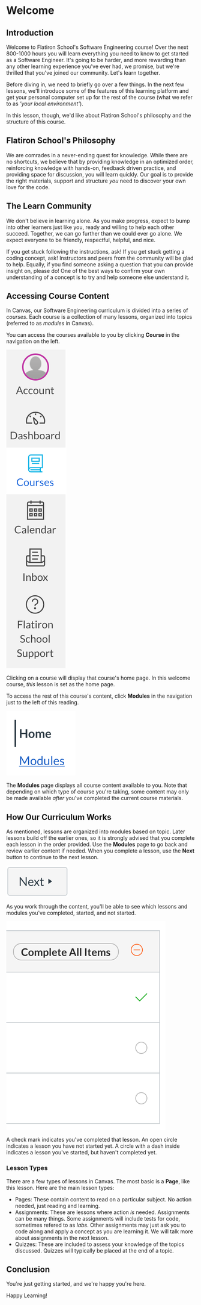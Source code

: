 # Welcome

## Introduction

Welcome to Flatiron School's Software Engineering course! Over the next 800-1000
hours you will learn everything you need to know to get started as a Software
Engineer. It's going to be harder, and more rewarding than any other learning
experience you've ever had, we promise, but we're thrilled that you've joined
our community. Let's learn together.

Before diving in, we need to briefly go over a few things. In the next few
lessons, we'll introduce some of the features of this learning platform and get
your personal computer set up for the rest of the course (what we refer to as
_'your local environment'_).

In this lesson, though, we'd like about Flatiron School's philosophy and the
structure of this course.

## Flatiron School's Philosophy

We are comrades in a never-ending quest for knowledge. While there are no
shortcuts, we believe that by providing knowledge in an optimized order,
reinforcing knowledge with hands-on, feedback driven practice, and providing
space for discussion, you will learn quickly. Our goal is to provide the
right materials, support and structure _you_ need to discover your own love for
the code.

## The Learn Community

We don't believe in learning alone. As you make progress, expect to bump into
other learners just like you, ready and willing to help each other succeed.
Together, we can go further than we could ever go alone. We expect everyone to
be friendly, respectful, helpful, and nice.

If you get stuck following the instructions, ask! If you get stuck getting a
coding concept, ask! Instructors and peers from the community will be glad to
help. Equally, if you find someone asking a question that you can provide
insight on, please do! One of the best ways to confirm your own understanding of
a concept is to try and help someone else understand it.

## Accessing Course Content

In Canvas, our Software Engineering curriculum is divided into a series of
_courses_. Each course is a collection of many lessons, organized into topics
(referred to as _modules_ in Canvas).

You can access the courses available to you by clicking **Course** in the
navigation on the left.

![course navigation](images/canvas-navigation.png)

Clicking on a course will display that course's home page. In this welcome
course, _this_ lesson is set as the home page.

To access the rest of this course's content, click **Modules** in the navigation
just to the left of this reading.

![navigate to modules page](images/course-navigation.png)

The **Modules** page displays all course content available to you. Note that
depending on which type of course you're taking, some content may only be made
available _after_ you've completed the current course materials.

## How Our Curriculum Works

As mentioned, lessons are organized into modules based on topic. Later lessons
build off the earlier ones, so it is strongly advised that you complete each
lesson in the order provided. Use the **Modules** page to go back and review
earlier content if needed. When you complete a lesson, use the **Next** button
to continue to the next lesson.

![next button](images/next-button.png)

As you work through the content, you'll be able to see which lessons and modules
you've completed, started, and not started.

![completion status icons](images/module-progress.png)

A check mark indicates you've completed that lesson. An open circle indicates a
lesson you have not started yet. A circle with a dash inside indicates a lesson
you've started, but haven't completed yet.

### Lesson Types

There are a few types of lessons in Canvas. The most basic is a **Page**, like
this lesson. Here are the main lesson types:

- Pages: These contain content to read on a particular subject. No action
  needed, just reading and learning.
- Assignments: These are lessons where action _is_ needed. Assignments can be
  many things. Some assignments will include tests for code, sometimes refered
  to as _labs_. Other assignments may just ask you to code along and apply a
  concept as you are learning it. We will talk more about assignments in the
  next lesson.
- Quizzes: These are included to assess your knowledge of the topics discussed.
  Quizzes will typically be placed at the end of a topic.



## Conclusion

You're just getting started, and we're happy you're here.

Happy Learning!